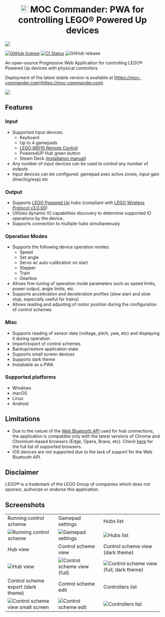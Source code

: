 <h1 align="center">
<img src="https://raw.githubusercontent.com/nvsukhanov/MOC-Commander/main/src/assets/favicon.svg" width="24" height="24"/>
MOC Commander: PWA for controlling LEGO® Powered Up devices
</h1>

<img src="https://raw.github.com/nvsukhanov/nvsukhanov.github.io/main/moc-commander/header.png?raw=True"/>

[![GitHub license](https://img.shields.io/github/license/nvsukhanov/MOC-Commander)](https://github.com/nvsukhanov/MOC-Commander/blob/main/LICENSE.md)
[![CI Status](https://github.com/nvsukhanov/MOC-Commander/actions/workflows/ci.yml/badge.svg)](https://github.com/nvsukhanov/MOC-Commander/actions)
![GitHub release](https://img.shields.io/github/v/release/nvsukhanov/MOC-Commander)

An open-source Progressive Web Application for controlling LEGO® Powered Up devices with physical controllers.

Deployment of the latest stable version is available at [https://moc-commander.com](https://moc-commander.com)

<img src="https://github.com/nvsukhanov/nvsukhanov.github.io/blob/main/moc-commander/sd-tracks.gif?raw=True"/>

## Features

### Input

- Supported input devices:
    - Keyboard
    - Up to 4 gamepads
    - [LEGO 88010 Remote Control](https://www.lego.com/en-us/product/remote-control-88010)
    - PoweredUP Hub green button
    - Steam Deck ([installation manual](https://moc-commander.com/steam-deck))    
- Any number of input devices can be used to control any number of outputs
- Input devices can be configured: gamepad axes active zones, input gain (liner/log/exp) etc

### Output

- Supports [LEGO Powered Up](https://www.lego.com/en-us/themes/powered-up/about) hubs (compliant
  with [LEGO Wireless Protocol v3.0.00](https://lego.github.io/lego-ble-wireless-protocol-docs/index.html))
- Utilizes dynamic IO capabilities discovery to determine supported IO operations by the device.
- Supports connection to multiple hubs simultaneously

### Operation Modes

- Supports the following device operation modes:
    - Speed
    - Set angle
    - Servo w/ auto-calibration on start
    - Stepper
    - Train
    - Gearbox
- Allows fine-tuning of operation mode parameters such as speed limits, power output, angle limits, etc.
- Supports acceleration and deceleration profiles (slow start and slow stop, especially useful for trains)
- Allows reading and adjusting of motor position during the configuration of control schemes

### Misc

- Supports reading of sensor data (voltage, pitch, yaw, etc) and displaying it during operation
- Import/export of control schemes
- Backup/restore application state
- Supports small screen devices
- Supports dark theme
- Installable as a PWA

### Supported platforms

- Windows
- macOS
- Linux
- Android

## Limitations

- Due to the nature of the [Web Bluetooth API](https://developer.mozilla.org/en-US/docs/Web/API/Web_Bluetooth_API) used
  for hub connections, the application is compatible only with the latest versions of Chrome and Chromium-based
  browsers (Edge, Opera, Brave, etc). Check [here](https://caniuse.com/web-bluetooth) for the full list of supported
  browsers.
- iOS devices are not supported due to the lack of support for the Web Bluetooth API.

## Disclaimer

LEGO® is a trademark of the LEGO Group of companies which does not sponsor, authorize or endorse this application.

## Screenshots

|                                                                                                                                            |                                                                                                                               |                                                                                                                                                |
|--------------------------------------------------------------------------------------------------------------------------------------------|-------------------------------------------------------------------------------------------------------------------------------|------------------------------------------------------------------------------------------------------------------------------------------------|
| Running control scheme                                                                                                                     | Gamepad settings                                                                                                              | Hubs list                                                                                                                                      |
| ![Running control scheme](https://raw.github.com/nvsukhanov/nvsukhanov.github.io/main/moc-commander/cs-run-sensors.png?raw=True)           | ![Gamepad settings](https://raw.github.com/nvsukhanov/nvsukhanov.github.io/main/moc-commander/gamepad-full.png?raw=True)      | ![Hubs list](https://raw.github.com/nvsukhanov/nvsukhanov.github.io/main/moc-commander/hubs-full.png?raw=True)                                 |
| Hub view                                                                                                                                   | Control scheme view                                                                                                           | Control scheme view (dark theme)                                                                                                               |
| ![Hub view](https://raw.github.com/nvsukhanov/nvsukhanov.github.io/main/moc-commander/hub-full.png?raw=True)                               | ![Control scheme view (full)](https://raw.github.com/nvsukhanov/nvsukhanov.github.io/main/moc-commander/cs-full.png?raw=True) | ![Control scheme view (full, dark theme)](https://raw.github.com/nvsukhanov/nvsukhanov.github.io/main/moc-commander/cs-dark-full.png?raw=True) |
| Control scheme export (dark theme)                                                                                                         | Control scheme edit                                                                                                           | Controllers list                                                                                                                               |
| ![Control scheme view small screen](https://raw.github.com/nvsukhanov/nvsukhanov.github.io/main/moc-commander/cs-export-dark.png?raw=True) | ![Control scheme edit](https://raw.github.com/nvsukhanov/nvsukhanov.github.io/main/moc-commander/cs-edit-full.png?raw=True)   | ![Controllers list](https://raw.github.com/nvsukhanov/nvsukhanov.github.io/main/moc-commander/controllers-full.png?raw=True)                   |

